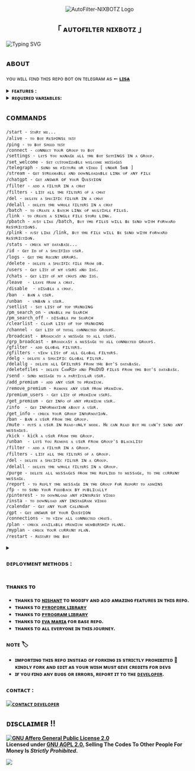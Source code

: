 <p align="center">
  <img src="https://envs.sh/fCl.png" alt="AutoFilter-NIXBOTZ Logo">
</p>
<h2 align="center">
        「 ᴀᴜᴛᴏғɪʟᴛᴇʀ ɴɪxʙᴏᴛᴢ 」
</h2>


![Typing SVG](https://readme-typing-svg.herokuapp.com/?lines=NIXBOTZ+AUTO+FILTER+BOT+!!;CREATED+BY+NIXBOTZ!;A+ADVANCE+BOT+WITH+COOL+FEATURES!!)
</p>

## ᴀʙᴏᴜᴛ
ʏᴏᴜ ᴡɪʟʟ ꜰɪɴᴅ ᴛʜɪs ʀᴇᴘo ʙᴏᴛ ᴏɴ ᴛᴇʟᴇɢʀᴀᴍ ᴀs ➻ <b>[ʟɪsᴀ](https://telegram.me/Movies_Lisa_Robot)</b>

<details>
  <summary><b>ꜰᴇᴀᴛᴜʀᴇs :</b></summary>

## ꜰᴇᴀᴛᴜʀᴇs
- [x] ɢᴏᴏᴅ ᴍᴏʀɴɪɴɢ, ᴀғᴛᴇʀɴᴏᴏɴ, ᴇᴠᴇɴɪɴɢ, ɴɪɢʜᴛ wɪsʜᴇs
- [x] ʀᴇǫᴜᴇsᴛ ᴛo ᴊᴏɪɴ ɪɴ ғsᴜʙ
- [x] ᴇɴᴀʙʟᴇ/ᴅɪsᴀʙʟᴇ ᴘᴍ sᴇᴀʀcʜ ʙʏ ᴄᴏᴍᴍᴀɴᴅ
- [x] ᴘʀᴇᴍɪᴜᴍ ᴍᴇᴍʙᴇʀsʜɪᴘ ᴍᴀɴᴀɢᴇᴍᴇɴᴛ
- [x] cᴜsᴛoᴍ sʜᴏʀᴛɴᴇʀ ( ᴀʟʟ wᴇʙsɪᴛᴇs )
- [x] ᴏɴʟɪɴᴇ sᴛʀᴇᴀᴍ ᴀɴᴅ ᴅᴏᴡɴʟᴏᴀᴅ 
- [x] ɪᴍᴅʙ ᴛᴇᴍ𝙿ʟᴀᴛᴇ sᴇᴛ
- [x] 𝙿ʀᴇDVD ᴀɴᴅ CᴀᴍRɪ𝙿 ᴅᴇʟᴇᴛᴇ ᴍoᴅᴇ
- [x] ᴀᴅᴠᴀɴᴄᴇᴅ ᴀᴜᴛᴏ-ғɪʟᴛᴇʀ 
- [x] sᴇɴᴅ ᴀʟʟ ʙᴜᴛᴛoɴ
- [x] ᴍoɴɢoᴅʙ ᴜʀʟ ғoʀᴍᴀᴛ cʜᴇᴄᴋ
- [x] ɢᴇᴛ ᴀɴʏ ʏᴇᴀʀ cᴀʟᴇɴᴅᴀʀ
- [x] sᴇᴛ ᴄᴜꜱᴛᴏᴍɪᴢᴀʙʟᴇ ᴡᴇʟᴄᴏᴍᴇ ᴍᴇꜱꜱᴀɢᴇꜱ ʙʏ ᴄᴏᴍᴍᴀɴᴅ
- [x] ɢᴇᴛ ɢʀᴏᴜᴘ ᴀɴʏ ɪɴғᴏ
- [x] ᴍᴀɴᴜᴀʟ ꜰɪʟᴛᴇʀs
- [x] ɢʟᴏʙᴀʟ ꜰɪʟᴛᴇʀꜱ
- [x] ᴀᴅᴅ ᴀ ꜰɪʟᴛᴇʀ ɪɴ ᴀ ᴄʜᴀᴛ
- [x] ᴅᴇʟᴇᴛᴇ ᴛʜᴇ ᴡʜᴏʟᴇ ꜰɪʟᴛᴇʀꜱ ɪɴ ᴀ ᴄʜᴀᴛ
- [x] ɪᴍᴅʙ oɴ / ᴏꜰꜰ
- [x] ғɪʟᴇ sᴇcᴜʀᴇ oɴ / ᴏꜰꜰ
- [x] ᴜʀʟ ꜱʜᴏʀᴛɴᴇʀ oɴ / ᴏꜰꜰ
- [x] sᴛʀᴇᴀᴍ ғᴇᴀᴛᴜʀᴇ oɴ / ᴏꜰꜰ
- [x] ᴘᴍ sᴇᴀʀcʜ oɴ / ᴏꜰꜰ
- [x] ᴀᴜᴛo ᴅᴇʟᴇᴛᴇ oɴ / ᴏꜰꜰ
- [x] ᴀᴅᴍɪɴ ᴄᴏᴍᴍᴀɴᴅs
- [x] ᴜsᴇʀ ᴄᴏᴍᴍᴀɴᴅs
- [x] ɢʀᴏᴜᴘ ᴍᴀɴᴀɢᴇᴍᴇɴᴛ ᴄᴏᴍᴍᴀɴᴅs
- [x] ᴘᴍ ʙʀᴏᴀᴅᴄᴀsᴛ
- [x] ɢʀᴏᴜᴘ ʙʀᴏᴀᴅᴄᴀsᴛ
- [x] ɪɴᴅᴇx ꜰᴇᴀᴛᴜʀᴇ
- [x] ɪᴍᴅʙ sᴇᴀʀcʜ
- [x] ɪɴʟɪɴᴇ sᴇᴀʀcʜ
- [x] ʀᴀɴᴅoᴍ 𝙿ɪcs
- [x] ɪᴅ ᴀɴᴅ ᴜsᴇʀ ɪɴғᴏ
- [x] sᴛᴀᴛs
- [x] ᴜsᴇʀ ʙᴀɴ
- [x] ᴜsᴇʀ ᴜɴʙᴀɴ
- [x] ᴜꜱᴇʀs ʀᴇꜱᴛʀɪᴄᴛ
- [x] ᴀɪ s𝙿ᴇʟʟɪɴɢ cʜᴇcᴋ ꜰᴇᴀᴛᴜʀᴇ
- [x] ᴛᴏᴘ ᴛʀᴇɴᴅɪɴɢ ꜰᴇᴀᴛᴜʀᴇ
- [x] ᴍosᴛ sᴇᴀʀcʜ ꜰᴇᴀᴛᴜʀᴇ
- [x] ꜰɪʟᴇ sᴛoʀᴇ ꜰᴇᴀᴛᴜʀᴇ
- [x] ᴄʜᴀᴛɢ𝙿ᴛ
- [x] ᴛᴇʟᴇɢʀᴀᴘʜ
- [x] ʙᴏᴛ sᴘᴇᴇᴅ ᴛᴇꜱᴛ 
- [x] sᴛɪᴄᴋᴇʀ ɪᴅ
- [x] ʀᴇᴘᴏ sᴇᴀʀᴄʜ ꜰᴇᴀᴛᴜʀᴇ
- [x] ʀᴇᴘᴏ ᴅᴏᴡɴʟᴏᴀᴅ ꜰᴇᴀᴛᴜʀᴇ

<b>ᴛᴏ ᴋɴᴏᴡ ᴀʙᴏᴜᴛ ᴀʟʟ ғᴇᴀᴛᴜʀᴇs, ᴊᴏɪɴ ᴏᴜʀ  <a href='https://t.me/NIXBOTZ'>ᴜᴘᴅᴀᴛᴇs ᴄʜᴀɴɴᴇʟ</a>.</b>
</details>

<details>
   <summary><b>ʀᴇǫᴜɪʀᴇᴅ vᴀʀɪᴀʙʟᴇs:</b></summary>

### Required Variables
* `BOT_TOKEN`: Create a bot using [@BotFather](https://telegram.dog/BotFather), and get the Telegram API token.
* `API_ID`: Get this value from [telegram.org](https://my.telegram.org/apps)
* `API_HASH`: Get this value from [telegram.org](https://my.telegram.org/apps)
* `CHANNELS`: Username or ID of channel or group. Separate multiple IDs by space
* `ADMINS`: Username or ID of Admin. Separate multiple Admins by space
* `DATABASE_URI`: [mongoDB](https://www.mongodb.com) URI. Get this value from [mongoDB](https://www.mongodb.com). 
* `DATABASE_NAME`: Name of the database in [mongoDB](https://www.mongodb.com).
* `LOG_CHANNEL` : A channel to log the activities of bot. Make sure bot is an admin in the channel.
### Optional Variables
* `PICS`: Telegraph links of images to show in start message.( Multiple images can be used separated by space )
* `FILE_STORE_CHANNEL`: Channel from were file store links of posts should be made.Separate multiple IDs by space
* Check [info.py](https://github.com/NIXBOTZ/AutoFilter-NIXBOTZ/blob/main/info.py) for more optional variables
</details>

## ᴄᴏᴍᴍᴀɴᴅꜱ
```
/start - ꜱᴛᴀʀᴛ ᴍᴇ...
/alive - ᴛᴏ ʙᴏᴛ ʀᴇsᴘoɴsᴇ ᴛᴇꜱᴛ
/ping - ᴛᴏ ʙᴏᴛ sᴘᴇᴇᴅ ᴛᴇꜱᴛ 
/connect - ᴄᴏɴɴᴇᴄᴛ ʏᴏᴜʀ ɢʀᴏᴜᴘ ᴛᴏ ʙᴏᴛ
/settings - ʟᴇᴛs ʏᴏᴜ ᴍᴀɴᴀɢᴇ ᴀʟʟ ᴛʜᴇ ʙᴏᴛ sᴇᴛᴛɪɴɢs ɪɴ ᴀ ɢʀᴏᴜᴘ.
/set_welcome - sᴇᴛ ᴄᴜꜱᴛᴏᴍɪᴢᴀʙʟᴇ ᴡᴇʟᴄᴏᴍᴇ ᴍᴇꜱꜱᴀɢᴇꜱ 
/telegraph - sᴇɴᴅ ᴍᴇ ᴘɪᴄᴛᴜʀᴇ ᴏʀ ᴠɪᴅᴇᴏ [ ᴜɴᴅᴇʀ 𝟻ᴍʙ ]
/stream - ɢᴇᴛ sᴛʀᴇᴀᴍᴀʙʟᴇ ᴀɴᴅ ᴅᴏᴡɴʟᴏᴀᴅᴀʙʟᴇ ʟɪɴᴋ ᴏғ ᴀɴʏ ғɪʟᴇ
/chatgpt - ɢᴇᴛ ᴀɴꜱwᴇʀ oғ ʏᴏᴜʀ 𝚀ᴜᴇsᴛɪoɴ
/filter - ᴀᴅᴅ ᴀ ꜰɪʟᴛᴇʀ ɪɴ ᴀ ᴄʜᴀᴛ
/filters - ʟɪꜱᴛ ᴀʟʟ ᴛʜᴇ ꜰɪʟᴛᴇʀꜱ ᴏꜰ ᴀ ᴄʜᴀᴛ
/del - ᴅᴇʟᴇᴛᴇ ᴀ ꜱᴘᴇᴄɪꜰɪᴄ ꜰɪʟᴛᴇʀ ɪɴ ᴀ ᴄʜᴀᴛ
/delall - ᴅᴇʟᴇᴛᴇ ᴛʜᴇ ᴡʜᴏʟᴇ ꜰɪʟᴛᴇʀꜱ ɪɴ ᴀ ᴄʜᴀᴛ 
/batch - ᴛᴏ ᴄʀᴇᴀᴛᴇ ᴀ ʙᴀᴛᴄʜ ʟɪɴᴋ ᴏғ ᴍᴜʟᴛɪᴘʟᴇ ғɪʟᴇs.
/link - ᴛᴏ ᴄʀᴇᴀᴛᴇ ᴀ sɪɴɢʟᴇ ғɪʟᴇ sᴛᴏʀᴇ ʟɪɴᴋ.
/pbatch - ᴊᴜsᴛ ʟɪᴋᴇ /batch, ʙᴜᴛ ᴛʜᴇ ғɪʟᴇs ᴡɪʟʟ ʙᴇ sᴇɴᴅ ᴡɪᴛʜ ғᴏʀᴡᴀʀᴅ ʀᴇsᴛʀɪᴄᴛɪᴏɴs.
/plink - ᴊᴜsᴛ ʟɪᴋᴇ /link, ʙᴜᴛ ᴛʜᴇ ғɪʟᴇ ᴡɪʟʟ ʙᴇ sᴇɴᴅ ᴡɪᴛʜ ғᴏʀᴡᴀʀᴅ ʀᴇsᴛʀɪᴄᴛɪᴏɴ.
/stats - ᴄʜᴇᴄᴋ ᴍʏ ᴅᴀᴛᴀʙᴀꜱᴇ...
/id - ɢᴇᴛ ɪᴅ ᴏꜰ ᴀ ꜱᴘᴇᴄɪꜰɪᴇᴅ ᴜꜱᴇʀ.
/logs - ɢᴇᴛ ᴛʜᴇ ʀᴇᴄᴇɴᴛ ᴇʀʀᴏʀꜱ.
/delete - ᴅᴇʟᴇᴛᴇ ᴀ ꜱᴘᴇᴄɪꜰɪᴄ ꜰɪʟᴇ ꜰʀᴏᴍ ᴅʙ.
/users - ɢᴇᴛ ʟɪꜱᴛ ᴏꜰ ᴍʏ ᴜꜱᴇʀꜱ ᴀɴᴅ ɪᴅꜱ.
/chats - ɢᴇᴛ ʟɪꜱᴛ ᴏꜰ ᴍʏ ᴄʜᴀᴛꜱ ᴀɴᴅ ɪᴅꜱ.
/leave  - ʟᴇᴀᴠᴇ ꜰʀᴏᴍ ᴀ ᴄʜᴀᴛ.
/disable  - ᴅɪꜱᴀʙʟᴇ ᴀ ᴄʜᴀᴛ.
/ban  - ʙᴀɴ ᴀ ᴜꜱᴇʀ.
/unban  - ᴜɴʙᴀɴ ᴀ ᴜꜱᴇʀ.
/setlist - sᴇᴛ ʟɪsᴛ ᴏғ ᴛᴏᴘ ᴛʀᴇɴᴅɪɴɢ
/pm_search_on - ᴇɴᴀʙʟᴇ ᴘᴍ sᴇᴀʀcʜ
/pm_search_off - ᴅɪsᴀʙʟᴇ ᴘᴍ sᴇᴀʀcʜ
/clearlist - cʟᴇᴀʀ ʟɪsᴛ ᴏғ ᴛᴏᴘ ᴛʀᴇɴᴅɪɴɢ
/channel - ɢᴇᴛ ʟɪꜱᴛ ᴏꜰ ᴛᴏᴛᴀʟ ᴄᴏɴɴᴇᴄᴛᴇᴅ ɢʀᴏᴜᴘꜱ.
/broadcast - ʙʀᴏᴀᴅᴄᴀꜱᴛ ᴀ ᴍᴇꜱꜱᴀɢᴇ ᴛᴏ ᴀʟʟ ᴜꜱᴇʀꜱ.
/grp_broadcast - ʙʀᴏᴀᴅᴄᴀsᴛ ᴀ ᴍᴇssᴀɢᴇ ᴛᴏ ᴀʟʟ ᴄᴏɴɴᴇᴄᴛᴇᴅ ɢʀᴏᴜᴘs.
/gfilter - ᴀᴅᴅ ɢʟᴏʙᴀʟ ғɪʟᴛᴇʀs.
/gfilters - ᴠɪᴇᴡ ʟɪsᴛ ᴏғ ᴀʟʟ ɢʟᴏʙᴀʟ ғɪʟᴛᴇʀs.
/delg - ᴅᴇʟᴇᴛᴇ ᴀ sᴘᴇᴄɪғɪᴄ ɢʟᴏʙᴀʟ ғɪʟᴛᴇʀ.
/delallg - ᴅᴇʟᴇᴛᴇ ᴀʟʟ Gғɪʟᴛᴇʀs ғʀᴏᴍ ᴛʜᴇ ʙᴏᴛ's ᴅᴀᴛᴀʙᴀsᴇ.
/deletefiles - ᴅᴇʟᴇᴛᴇ CᴀᴍRɪᴘ ᴀɴᴅ PʀᴇDVD ғɪʟᴇs ғʀᴏᴍ ᴛʜᴇ ʙᴏᴛ's ᴅᴀᴛᴀʙᴀsᴇ.
/send - ꜱᴇɴᴅ ᴍᴇꜱꜱᴀɢᴇ ᴛᴏ ᴀ ᴘᴀʀᴛɪᴄᴜʟᴀʀ ᴜꜱᴇʀ.
/add_premium - ᴀᴅᴅ ᴀɴʏ ᴜꜱᴇʀ ᴛᴏ ᴘʀᴇᴍɪᴜᴍ.
/remove_premium - ʀᴇᴍᴏᴠᴇ ᴀɴʏ ᴜꜱᴇʀ ꜰʀᴏᴍ ᴘʀᴇᴍɪᴜᴍ.
/premium_users - ɢᴇᴛ ʟɪꜱᴛ ᴏꜰ ᴘʀᴇᴍɪᴜᴍ ᴜꜱᴇʀꜱ.
/get_premium - ɢᴇᴛ ɪɴꜰᴏ ᴏꜰ ᴀɴʏ ᴘʀᴇᴍɪᴜᴍ ᴜꜱᴇʀ.
/info  - ɢᴇᴛ ɪɴꜰᴏʀᴍᴀᴛɪᴏɴ ᴀʙᴏᴜᴛ ᴀ ᴜꜱᴇʀ.
/get_info - ᴄʜᴇᴄᴋ ʏᴏᴜʀ ɢʀᴏᴜᴘ ɪɴꜰᴏʀᴍᴀᴛɪᴏɴ.
/ban - ʙᴀɴ ᴀ ᴜsᴇʀ ғʀᴏᴍ ᴛʜᴇ ɢʀᴏᴜᴘ.
/mute - ᴘᴜᴛs ᴀ ᴜsᴇʀ ɪɴ ʀᴇᴀᴅ-ᴏɴʟʏ ᴍᴏᴅᴇ. Hᴇ ᴄᴀɴ ʀᴇᴀᴅ ʙᴜᴛ ʜᴇ ᴄᴀɴ'ᴛ sᴇɴᴅ ᴀɴʏ ᴍᴇssᴀɢᴇs.
/kick - kick ᴀ ᴜsᴇʀ ғʀᴏᴍ ᴛʜᴇ ɢʀᴏᴜᴘ.
/unban  - ʟᴇᴛs ʏᴏᴜ ʀᴇᴍᴏᴠᴇ ᴀ ᴜsᴇʀ ғʀᴏᴍ ɢʀᴏᴜᴘ's ʙʟᴀᴄᴋʟɪsᴛ
/filter - ᴀᴅᴅ ᴀ ꜰɪʟᴛᴇʀ ɪɴ ᴀ ɢʀᴏᴜᴘ.
/filters - ʟɪꜱᴛ ᴀʟʟ ᴛʜᴇ ꜰɪʟᴛᴇʀꜱ ᴏꜰ ᴀ ɢʀᴏᴜᴘ.
/del - ᴅᴇʟᴇᴛᴇ ᴀ ꜱᴘᴇᴄɪꜰɪᴄ ꜰɪʟᴛᴇʀ ɪɴ ᴀ ɢʀᴏᴜᴘ.
/delall - ᴅᴇʟᴇᴛᴇ ᴛʜᴇ ᴡʜᴏʟᴇ ꜰɪʟᴛᴇʀꜱ ɪɴ ᴀ ɢʀᴏᴜᴘ.
/purge - ᴅᴇʟᴇᴛᴇ ᴀʟʟ ᴍᴇssᴀɢᴇs ꜰʀᴏᴍ ᴛʜᴇ ʀᴇᴘʟɪᴇᴅ ᴛᴏ ᴍᴇssᴀɢᴇ, ᴛᴏ ᴛʜᴇ ᴄᴜʀʀᴇɴᴛ ᴍᴇssᴀɢᴇ.
/report - ᴛᴏ ʀᴇᴘʟʏ ᴛʜᴇ ᴍᴇssᴀɢᴇ ɪɴ ᴛʜᴇ ɢʀᴏᴜᴘ ғᴏʀ ʀᴇᴘᴏʀᴛ ᴛᴏ ᴀᴅᴍɪɴs 
/fp - ᴛᴏ sᴇɴᴅ ʏᴏᴜʀ ғᴇᴇᴅʙᴀᴄᴋ ʙʏ ᴘᴜʙʟɪᴄᴀʟʟʏ  
/pinterest - ᴛᴏ ᴅᴏᴡɴʟᴏᴀᴅ ᴀɴʏ ᴘɪɴᴛᴇʀᴇsᴛ vɪᴅᴇᴏ
/insta - ᴛᴏ ᴅᴏᴡɴʟᴏᴀᴅ ᴀɴʏ ɪɴsᴛᴀɢʀᴀᴍ vɪᴅᴇᴏ
/calendar - ɢᴇᴛ ᴀɴʏ ʏᴇᴀʀ cᴀʟᴇɴᴅᴀʀ
/gpt - ɢᴇᴛ ᴀɴꜱwᴇʀ oғ ʏᴏᴜʀ 𝚀ᴜᴇsᴛɪoɴ
/connections - ᴛᴏ ᴠɪᴇᴡ ᴀʟʟ ᴄᴏɴɴᴇᴄᴛᴇᴅ ᴄʜᴀᴛs.
/plan - ᴄʜᴇᴄᴋ ᴀᴠᴀɪʟᴀʙʟᴇ ᴘʀᴇᴍɪᴜᴍ ᴍᴇᴍʙᴇʀꜱʜɪᴘ ᴘʟᴀɴꜱ.
/myplan - ᴄʜᴇᴄᴋ ʏᴏᴜʀ ᴄᴜʀʀᴜɴᴛ ᴘʟᴀɴ.
/restart - ʀᴇꜱᴛᴀʀᴛ ᴛʜᴇ ʙᴏᴛ
```
</details>

<details>
<summary><h3><b>ᴅᴇᴘʟᴏʏᴍᴇɴᴛ ᴍᴇᴛʜᴏᴅs :</b></h3></summary>
<h3 align="center">
    ─「 ᴅᴇᴩʟᴏʏ ᴏɴ ʜᴇʀᴏᴋᴜ 」─
</h3>

<p align="center"><a href="https://heroku.com/deploy?template=https://github.com/NIXBOTZ/AutoFilter-NIXBOTZ">
  <img src="https://www.herokucdn.com/deploy/button.svg" alt="Deploy On Heroku">
</a></p>
<h3 align="center">
    ─「 ᴅᴇᴩʟᴏʏ ᴏɴ ᴋᴏʏᴇʙ 」─
</h3>
<p align="center"><a href="https://app.koyeb.com/deploy?type=git&repository=github.com/NIXBOTZ/AutoFilter-NIXBOTZ&branch=Advance&name=AutoFilter-NIXBOTZ">
  <img src="https://www.koyeb.com/static/images/deploy/button.svg" alt="Deploy On Koyeb">
</a></p>
<h3 align="center">
    ─「 ᴅᴇᴩʟᴏʏ ᴏɴ ʀᴀɪʟᴡᴀʏ 」─
</h3>
<p align="center"><a href="https://railway.app/deploy?template=https://github.com/NIXBOTZ/AutoFilter-NIXBOTZ">
     <img height="45px" src="https://railway.app/button.svg">
</a></p>
<h3 align="center">
    ─「 ᴅᴇᴩʟᴏʏ ᴏɴ ʀᴇɴᴅᴇʀ 」─
</h3>
<p
<pre>
Use these commands:
<br>
<br>
• Build Command: <code>pip3 install -U -r requirements.txt</code>
<br>
<br>
• Start Command: <code>python3 bot.py</code>
<br>
<br>
Go to https://uptimerobot.com/ and add a monitor to keep your bot alive.
<br>
<br>
Use these settings when adding a monitor:</b>
<br>
<br>
<img src="https://telegra.ph/file/a79a156e44f43c9833b50.jpg" alt="render template">
<br>
<br>
<b>Click on the below button to deploy directly to render ↓</b>
<p align="center"><a href="https://render.com/deploy?repo=https://github.com/NIXBOTZ/AutoFilter-NIXBOTZ>
<img src="https://render.com/images/deploy-to-render-button.svg" alt="Deploy to Render">
</a></p>
<h3 align="center">
    ─「 ᴅᴇᴩʟᴏʏ ᴏɴ ᴠᴘs 」─
</h3>
<p>
<pre>
git clone https://github.com/NIXBOTZ/AutoFilter-NIXBOTZ
# Install Packages
pip3 install -U -r requirements.txt
Edit info.py with variables as given below then run bot
python3 bot.py
</pre>
</p>
</details>


### ᴛʜᴀɴᴋs ᴛo

- <b>ᴛʜᴀɴᴋs ᴛᴏ [ɴɪsʜᴀɴᴛ](https://t.me/NIXBOTZ) ᴛᴏ ᴍoᴅɪғʏ ᴀɴᴅ ᴀᴅᴅ ᴀᴍᴀzɪɴɢ ғᴇᴀᴛᴜʀᴇs ɪɴ ᴛʜɪs ʀᴇᴘo.</b>
- <b>ᴛʜᴀɴᴋs ᴛᴏ [ᴘʏʀᴏғᴏʀᴋ ʟɪʙʀᴀʀʏ](https://github.com/Mayuri-Chan/pyrofork)
- <b>ᴛʜᴀɴᴋs ᴛᴏ [ᴘʏʀᴏɢʀᴀᴍ ʟɪʙʀᴀʀʏ](https://github.com/pyrogram/pyrogram)
- <b>ᴛʜᴀɴᴋs ᴛᴏ [ᴇvᴀ ᴍᴀʀɪᴀ](https://t.me/TeamEvamaria) ғᴏʀ ʙᴀsᴇ ʀᴇᴘo.</b>
- <b>ᴛʜᴀɴᴋs ᴛᴏ ᴀʟʟ ᴇvᴇʀʏoɴᴇ ɪɴ ᴛʜɪs ᴊᴏᴜʀɴᴇʏ.</b>

### ɴᴏᴛᴇ 🏷️

 - <b>ɪᴍᴘᴏʀᴛɪɴɢ ᴛʜɪs ʀᴇᴘᴏ ɪɴsᴛᴇᴀᴅ ᴏғ ғᴏʀᴋɪɴɢ ɪs sᴛʀɪᴄᴛʟʏ ᴘʀᴏʜɪʙɪᴛᴇᴅ 🚫 ᴋɪɴᴅʟʏ ғᴏʀᴋ ᴀɴᴅ ᴇᴅɪᴛ ᴀs ʏᴏᴜʀ ᴡɪsʜ ᴍᴜsᴛ ɢɪᴠᴇ ᴄʀᴇᴅɪᴛs ғᴏʀ ᴅᴇᴠs</b>
 - <b>ɪғ ʏᴏᴜ ғɪɴᴅ ᴀɴʏ ʙᴜɢs ᴏʀ ᴇʀʀᴏʀs, ʀᴇᴘᴏʀᴛ ɪᴛ ᴛᴏ ᴛʜᴇ [ᴅᴇᴠᴇʟᴏᴘᴇʀ](https://t.me/IM_NISHANTT).</b>

### ᴄᴏɴᴛᴀᴄᴛ :
<a href="https://t.me/IM_NISHANTT"><img title="ᴄᴏɴᴛᴀᴄᴛ ᴅᴇᴠᴇʟᴏᴘᴇʀ" src="https://img.shields.io/badge/Telegram-%23000000.svg?&style=for-the-badge&logo=telegram&logoColor=009688"></a>


## <b>ᴅɪsᴄʟᴀɪᴍᴇʀ ‼️</b>

[![GNU Affero General Public License 2.0](https://www.gnu.org/graphics/agplv3-155x51.png)](https://www.gnu.org/licenses/agpl-3.0.en.html#header)    
<b>Licensed under [GNU AGPL 2.0.](https://github.com/NIXBOTZ/AutoFilter-NIXBOTZ/blob/master/LICENSE)
Selling The Codes To Other People For Money Is *Strictly Prohibited*.</b>

<img src="https://user-images.githubusercontent.com/73097560/115834477-dbab4500-a447-11eb-908a-139a6edaec5c.gif">
